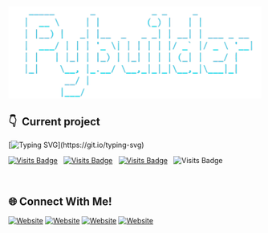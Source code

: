 ![](https://github.com/L0WK3Y-IAAN/PyBuilder/blob/main/assets/PBL.png?raw=true)

## 👇 &nbsp;Current project

[![Typing SVG](https://readme-typing-svg.demolab.com?font=Fira+Code&size=17&pause=50&multiline=true&random=false&width=600&height=100&lines=PyBuilder+aims+to+automate+the+conversion+of+Python;scripts+to+ELF+or+EXE+binaries+using+Cython3+and+GCC.;Currently+this+script+only+to+ELF.+Stay+tuned+for+updates!)](https://git.io/typing-svg)

[![Visits Badge](https://badges.pufler.dev/visits/L0WK3Y-IAAN/PyBuilder)](https://github.com/L0WK3Y-IAAN/PyBuilder) &nbsp; [![Visits Badge](https://badges.pufler.dev/created/L0WK3Y-IAAN/PyBuilder)](https://github.com/L0WK3Y-IAAN/PyBuilder) &nbsp; [![Visits Badge](https://badges.pufler.dev/updated/L0WK3Y-IAAN/PyBuilder)](https://github.com/L0WK3Y-IAAN/PyBuilder) &nbsp; ![Visits Badge](https://img.shields.io/badge/language-python-blue?style)

&nbsp;



## 🌐 Connect With Me!

[![Website](https://img.shields.io/website?label=IAANSECURITY&style=for-the-badge&url=https%3A%2F%2Fiaansecurity.com&color=green)](https://iaansecurity.com) [![Website](https://img.shields.io/website?label=dev.to&style=for-the-badge&url=https%3A%2F%2Fdev.to/l0wk3y&color=orange)](https://dev.to/l0wk3y) [![Website](https://img.shields.io/website?label=GitHub&style=for-the-badge&url=https%3A%2F%2Fgithub.com/l0wk3y&color=yellow)](https://github.com/L0WK3Y-IAAN) [![Website](https://img.shields.io/website?label=LinkedIn&style=for-the-badge&url=https%3A%2F%2Flinkedin.com/in/iaansec&color=blue)](https://www.linkedin.com/in/iaansec)
